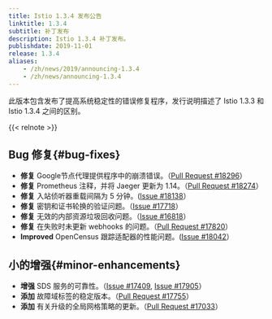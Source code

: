 ```yaml
---
title: Istio 1.3.4 发布公告
linktitle: 1.3.4
subtitle: 补丁发布
description: Istio 1.3.4 补丁发布。
publishdate: 2019-11-01
release: 1.3.4
aliases:
    - /zh/news/2019/announcing-1.3.4
    - /zh/news/announcing-1.3.4
---
```


此版本包含发布了提高系统稳定性的错误修复程序，发行说明描述了 Istio 1.3.3 和 Istio 1.3.4 之间的区别。

{{< relnote >}}

## Bug 修复{#bug-fixes}

- **修复** Google节点代理提供程序中的崩溃错误。（[Pull Request #18296](https://github.com/istio/istio/pull/18260)）
- **修复** Prometheus 注释，并将 Jaeger 更新为 1.14。（[Pull Request #18274](https://github.com/istio/istio/pull/18274)）
- **修复** 入站侦听器重载间隔为 5 分钟。([Issue #18138](https://github.com/istio/istio/issues/18088)）
- **修复** 密钥和证书轮换的验证问题。（[Issue #17718](https://github.com/istio/istio/issues/17718)）
- **修复** 无效的内部资源垃圾回收问题。（[Issue #16818](https://github.com/istio/istio/issues/16818)）
- **修复** 在失败时未更新 webhooks 的问题。（[Pull Request #17820](https://github.com/istio/istio/pull/17820)）
- **Improved** OpenCensus 跟踪适配器的性能问题。([Issue #18042](https://github.com/istio/istio/issues/18042)）

## 小的增强{#minor-enhancements}

- **增强** SDS 服务的可靠性。（[Issue #17409](https://github.com/istio/istio/issues/17409), [Issue #17905](https://github.com/istio/istio/issues/17905)）
- **添加** 故障域标签的稳定版本。（[Pull Request #17755](https://github.com/istio/istio/pull/17755)）
- **添加** 有关升级的全局网格策略的更新。（[Pull Request #17033](https://github.com/istio/istio/pull/17033)）
